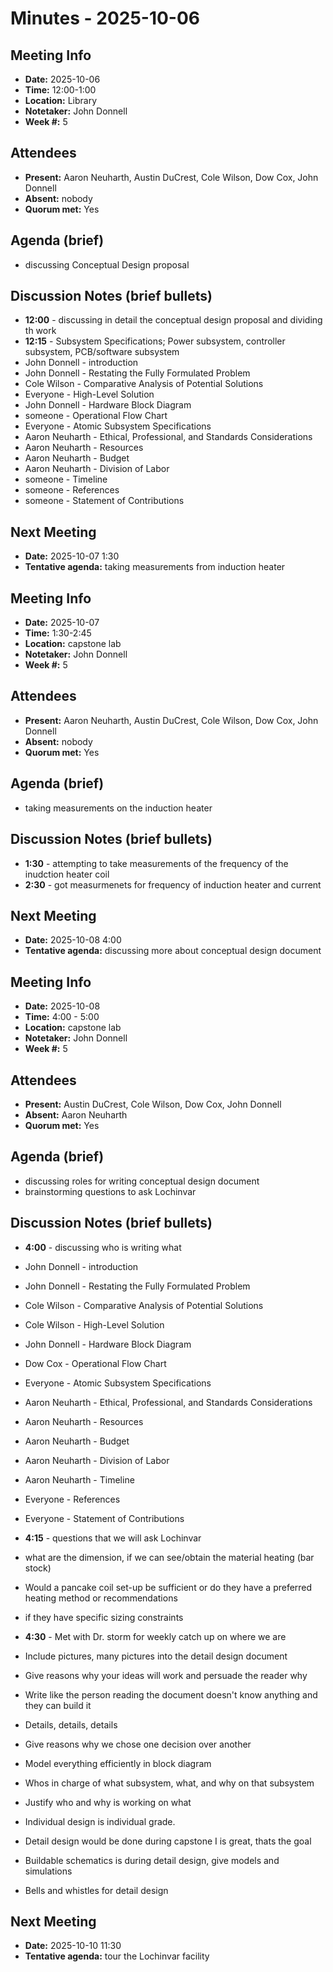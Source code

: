 # Minutes - 2025-10-06

## Meeting Info
- **Date:** 2025-10-06  
- **Time:** 12:00-1:00  
- **Location:** Library  
- **Notetaker:** John Donnell  
- **Week #:** 5

## Attendees
- **Present:** Aaron Neuharth, Austin DuCrest, Cole Wilson, Dow Cox, John Donnell  
- **Absent:** nobody  
- **Quorum met:** Yes

## Agenda (brief)
- discussing Conceptual Design proposal 

## Discussion Notes (brief bullets)
- **12:00** - discussing in detail the conceptual design proposal and dividing th work 
- **12:15** - Subsystem Specifications; Power subsystem, controller subsystem, PCB/software subsystem 
- John Donnell - introduction
- John Donnell - Restating the Fully Formulated Problem
- Cole Wilson - Comparative Analysis of Potential Solutions
- Everyone - High-Level Solution
- John Donnell - Hardware Block Diagram
- someone - Operational Flow Chart
- Everyone - Atomic Subsystem Specifications
- Aaron Neuharth - Ethical, Professional, and Standards Considerations
- Aaron Neuharth - Resources
- Aaron Neuharth - Budget
- Aaron Neuharth - Division of Labor
- someone - Timeline
- someone - References
- someone - Statement of Contributions

## Next Meeting
- **Date:** 2025-10-07  1:30 
- **Tentative agenda:** taking measurements from induction heater


## Meeting Info
- **Date:** 2025-10-07  
- **Time:** 1:30-2:45  
- **Location:** capstone lab  
- **Notetaker:** John Donnell  
- **Week #:** 5

## Attendees
- **Present:** Aaron Neuharth, Austin DuCrest, Cole Wilson, Dow Cox, John Donnell  
- **Absent:** nobody  
- **Quorum met:** Yes

## Agenda (brief)
- taking measurements on the induction heater 

## Discussion Notes (brief bullets)
- **1:30** - attempting to take measurements of the frequency of the inudction heater coil
- **2:30** - got measurmenets for frequency of induction heater and current 

## Next Meeting
- **Date:** 2025-10-08  4:00 
- **Tentative agenda:** discussing more about conceptual design document


## Meeting Info
- **Date:** 2025-10-08  
- **Time:** 4:00 - 5:00  
- **Location:** capstone lab  
- **Notetaker:** John Donnell  
- **Week #:** 5

## Attendees
- **Present:** Austin DuCrest, Cole Wilson, Dow Cox, John Donnell  
- **Absent:** Aaron Neuharth
- **Quorum met:** Yes

## Agenda (brief)
- discussing roles for writing conceptual design document
- brainstorming questions to ask Lochinvar


## Discussion Notes (brief bullets)
- **4:00** - discussing who is writing what 
- John Donnell - introduction
- John Donnell - Restating the Fully Formulated Problem
- Cole Wilson - Comparative Analysis of Potential Solutions
- Cole Wilson - High-Level Solution 
- John Donnell - Hardware Block Diagram
- Dow Cox - Operational Flow Chart
- Everyone - Atomic Subsystem Specifications
- Aaron Neuharth - Ethical, Professional, and Standards Considerations
- Aaron Neuharth - Resources
- Aaron Neuharth - Budget
- Aaron Neuharth - Division of Labor
- Aaron Neuharth - Timeline
- Everyone - References
- Everyone - Statement of Contributions

- **4:15** - questions that we will ask Lochinvar
- what are the dimension, if we can see/obtain the material heating (bar stock)
- Would a pancake coil set-up be sufficient or do they have a preferred heating method or recommendations
- if they have specific sizing constraints 

- **4:30** - Met with Dr. storm for weekly catch up on where we are 
- Include pictures, many pictures into the detail design document
- Give reasons why your ideas will work and persuade the reader why 
- Write like the person reading the document doesn't know anything and they can build it
- Details, details, details
- Give reasons why we chose one decision over another
- Model everything efficiently in block diagram 
- Whos in charge of what subsystem, what, and why on that subsystem 
- Justify who and why is working on what
- Individual design is individual grade. 
- Detail design would be done during capstone I is great, thats the goal 
- Buildable schematics is during detail design, give models and simulations
- Bells and whistles for detail design

## Next Meeting
- **Date:** 2025-10-10  11:30 
- **Tentative agenda:** tour the Lochinvar facility

